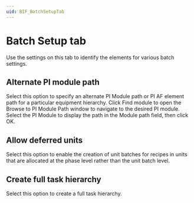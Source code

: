 ```yaml
---
uid: BIF_BatchSetupTab
---
```


<!-- Mark Bishop 6/8/21: Modified batch framework topic. Deleted all the options that don't apply to 800xA. Added "Create full task hierarchy" -->

# Batch Setup tab

<!-- Topic requires customization for specific interface -->

Use the settings on this tab to identify the elements for various batch settings.

## Alternate PI module path

Select this option to specify an alternate PI Module path or PI AF element path for a particular equipment hierarchy. Click Find module to open the Browse to PI Module Path window to navigate to the desired PI module. Select the PI Module to display the path in the Module path field, then click OK. 

## Allow deferred units
    
Select this option to enable the creation of unit batches for recipes in units that are allocated at the phase level rather than the unit batch level.

## Create full task hierarchy
    
Select this option to create a full task hierarchy. 
